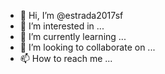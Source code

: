 - 👋 Hi, I’m @estrada2017sf
- 👀 I’m interested in ...
- 🌱 I’m currently learning ...
- 💞️ I’m looking to collaborate on ...
- 📫 How to reach me ...

<!---
estrada2017sf/estrada2017sf is a ✨ special ✨ repository because its `README.md` (this file) appears on your GitHub profile.
You can click the Preview link to take a look at your changes.
--->
